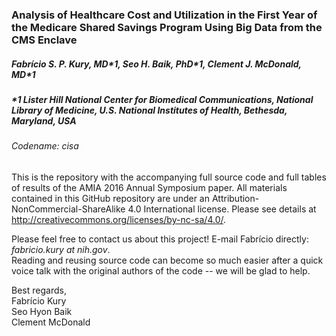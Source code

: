 ### Analysis of Healthcare Cost and Utilization in the First Year of the Medicare Shared Savings Program Using Big Data from the CMS Enclave
##### Fabrício S. P. Kury, MD\*1, Seo H. Baik, PhD\*1, Clement J. McDonald, MD\*1
##### \*1 Lister Hill National Center for Biomedical Communications, National Library of Medicine, U.S. National Institutes of Health, Bethesda, Maryland, USA
###### Codename: cisa
  
This is the repository with the accompanying full source code and full tables of results of the AMIA 2016 Annual Symposium paper. All materials contained in this GitHub repository are under an Attribution-NonCommercial-ShareAlike 4.0 International license. Please see details at http://creativecommons.org/licenses/by-nc-sa/4.0/.   
  
Please feel free to contact us about this project! E-mail Fabrício directly: *fabricio.kury at nih.gov*.  
Reading and reusing source code can become so much easier after a quick voice talk with the original authors of the code -- we will be glad to help.  
  
Best regards,  
Fabrício Kury  
Seo Hyon Baik  
Clement McDonald
